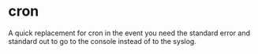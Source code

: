 # cron
A quick replacement for cron in the event you need the standard error and standard out to go to the console instead of to the syslog.
